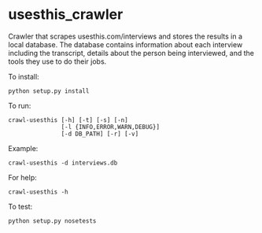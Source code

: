 # usesthis_crawler

Crawler that scrapes usesthis.com/interviews and stores the results in a local database. The database contains information about each interview including the transcript, details about the person being interviewed, and the tools they use to do their jobs.

To install:

    python setup.py install


To run:

    crawl-usesthis [-h] [-t] [-s] [-n]
                   [-l {INFO,ERROR,WARN,DEBUG}]
                   [-d DB_PATH] [-r] [-v]

Example:

    crawl-usesthis -d interviews.db


For help:

    crawl-usesthis -h


To test:

    python setup.py nosetests
